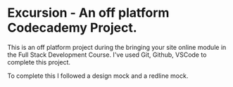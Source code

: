 # Excursion - An off platform Codecademy Project.

This is an off platform project during the bringing your site online module in the Full Stack Development Course. I've used Git, Github, VSCode to complete this project.

To complete this I followed a design mock and a redline mock.